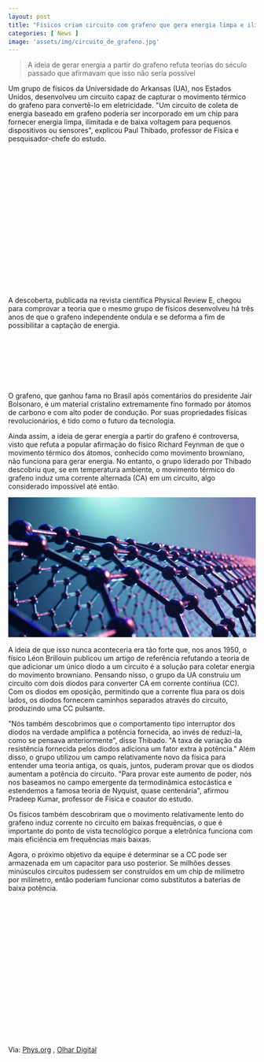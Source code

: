 ```yaml
---
layout: post
title: "Físicos criam circuito com grafeno que gera energia limpa e ilimitada"
categories: [ News ]
image: 'assets/img/circuito_de_grafeno.jpg'
---
```


> A ideia de gerar energia a partir do grafeno refuta teorias do século passado que afirmavam que isso não seria possível

Um grupo de físicos da Universidade do Arkansas (UA), nos Estados Unidos, desenvolveu um circuito capaz de capturar o movimento térmico do grafeno para convertê-lo em eletricidade. "Um circuito de coleta de energia baseado em grafeno poderia ser incorporado em um chip para fornecer energia limpa, ilimitada e de baixa voltagem para pequenos dispositivos ou sensores", explicou Paul Thibado, professor de Física e pesquisador-chefe do estudo.

<!-- QUADRADO -->
<script async src="//pagead2.googlesyndication.com/pagead/js/adsbygoogle.js"></script>
<ins class="adsbygoogle"
style="display:inline-block;width:336px;height:280px"
data-ad-client="ca-pub-2838251107855362"
data-ad-slot="5351066970"></ins>
<script>
(adsbygoogle = window.adsbygoogle || []).push({});
</script>

A descoberta, publicada na revista científica Physical Review E, chegou para comprovar a teoria que o mesmo grupo de físicos desenvolveu há três anos de que o grafeno independente ondula e se deforma a fim de possibilitar a captação de energia.

<!-- MINI ANÚNCIO -->
<script async src="//pagead2.googlesyndication.com/pagead/js/adsbygoogle.js"></script>
<!-- Games Root -->
<ins class="adsbygoogle"
style="display:inline-block;width:730px;height:95px"
data-ad-client="ca-pub-2838251107855362"
data-ad-slot="5351066970"></ins>
<script>
(adsbygoogle = window.adsbygoogle || []).push({});
</script>

O grafeno, que ganhou fama no Brasil após comentários do presidente Jair Bolsonaro, é um material cristalino extremamente fino formado por átomos de carbono e com alto poder de condução. Por suas propriedades físicas revolucionários, é tido como o futuro da tecnologia.

<!-- RETANGULO LARGO 2 -->
<script async src="//pagead2.googlesyndication.com/pagead/js/adsbygoogle.js"></script>
<ins class="adsbygoogle"
style="display:block; text-align:center;"
data-ad-layout="in-article"
data-ad-format="fluid"
data-ad-client="ca-pub-2838251107855362"
data-ad-slot="8549252987"></ins>
<script>
(adsbygoogle = window.adsbygoogle || []).push({});
</script>

Ainda assim, a ideia de gerar energia a partir do grafeno é controversa, visto que refuta a popular afirmação do físico Richard Feynman de que o movimento térmico dos átomos, conhecido como movimento browniano, não funciona para gerar energia. No entanto, o grupo liderado por Thibado descobriu que, se em temperatura ambiente, o movimento térmico do grafeno induz uma corrente alternada (CA) em um circuito, algo considerado impossível até então.

![Grafeno](/assets/img/20201002041133.jpg)

A ideia de que isso nunca aconteceria era tão forte que, nos anos 1950, o físico Léon Brillouin publicou um artigo de referência refutando a teoria de que adicionar um único diodo a um circuito é a solução para coletar energia do movimento browniano. Pensando nisso, o grupo da UA construiu um circuito com dois diodos para converter CA em corrente contínua (CC). Com os diodos em oposição, permitindo que a corrente flua para os dois lados, os diodos fornecem caminhos separados através do circuito, produzindo uma CC pulsante.

<!-- RETANGULO LARGO -->
<script async src="https://pagead2.googlesyndication.com/pagead/js/adsbygoogle.js"></script>
<!-- Informat -->
<ins class="adsbygoogle"
style="display:block"
data-ad-client="ca-pub-2838251107855362"
data-ad-slot="2327980059"
data-ad-format="auto"
data-full-width-responsive="true"></ins>
<script>
(adsbygoogle = window.adsbygoogle || []).push({});
</script>

"Nós também descobrimos que o comportamento tipo interruptor dos diodos na verdade amplifica a potência fornecida, ao invés de reduzi-la, como se pensava anteriormente", disse Thibado. "A taxa de variação da resistência fornecida pelos diodos adiciona um fator extra à potência." Além disso, o grupo utilizou um campo relativamente novo da física para entender uma teoria antiga, os quais, juntos, puderam provar que os diodos aumentam a potência do circuito. "Para provar este aumento de poder, nós nos baseamos no campo emergente da termodinâmica estocástica e estendemos a famosa teoria de Nyquist, quase centenária", afirmou Pradeep Kumar, professor de Física e coautor do estudo.

Os físicos também descobriram que o movimento relativamente lento do grafeno induz corrente no circuito em baixas frequências, o que é importante do ponto de vista tecnológico porque a eletrônica funciona com mais eficiência em frequências mais baixas.

Agora, o próximo objetivo da equipe é determinar se a CC pode ser armazenada em um capacitor para uso posterior. Se milhões desses minúsculos circuitos pudessem ser construídos em um chip de milímetro por milímetro, então poderiam funcionar como substitutos a baterias de baixa potência.

<!-- QUADRADO -->
<script async src="//pagead2.googlesyndication.com/pagead/js/adsbygoogle.js"></script>
<ins class="adsbygoogle"
style="display:inline-block;width:336px;height:280px"
data-ad-client="ca-pub-2838251107855362"
data-ad-slot="5351066970"></ins>
<script>
(adsbygoogle = window.adsbygoogle || []).push({});
</script>

Via: [Phys.org](https://phys.org/news/2020-10-physicists-circuit-limitless-power-graphene.html) , [Olhar Digital](https://olhardigital.com.br/noticia/fisicos-criam-circuito-com-grafeno-que-gera-energia-limpa-e-ilimitada/108117)
